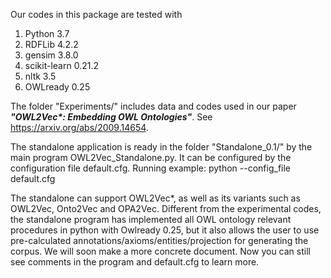 Our codes in this package are tested with
1. Python 3.7
2. RDFLib 4.2.2
3. gensim 3.8.0
4. scikit-learn 0.21.2
5. nltk 3.5
6. OWLready 0.25

The folder "Experiments/" includes data and codes used in our paper ***"OWL2Vec\*: Embedding OWL Ontologies"***. See https://arxiv.org/abs/2009.14654. 


The standalone application is ready in the folder "Standalone\_0.1/" by the main program OWL2Vec\_Standalone.py.
It can be configured by the configuration file default.cfg. Running example: python --config\_file default.cfg


The standalone can support OWL2Vec\*, as well as its variants such as OWL2Vec, Onto2Vec and OPA2Vec. Different from the experimental codes, the standalone program has implemented all OWL ontology relevant procedures in python with Owlready 0.25, but it also allows the user to use pre-calculated annotations/axioms/entities/projection for generating the corpus. We will soon make a more concrete document. Now you can still see comments in the program and default.cfg to learn more.

